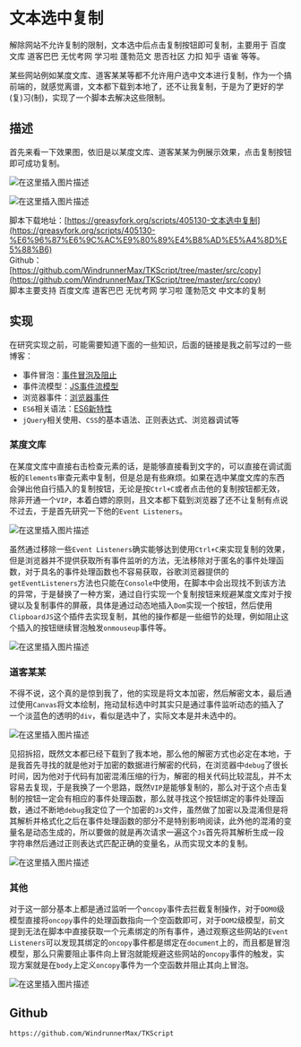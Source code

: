 # 文本选中复制

解除网站不允许复制的限制，文本选中后点击复制按钮即可复制，主要用于 百度文库 道客巴巴 无忧考网 学习啦 蓬勃范文 思否社区 力扣 知乎 语雀 等等。

某些网站例如某度文库、道客某某等都不允许用户选中文本进行复制，作为一个搞前端的，就感觉离谱，文本都下载到本地了，还不让我复制，于是为了更好的学(复)习(制)，实现了一个脚本去解决这些限制。  

## 描述
首先来看一下效果图，依旧是以某度文库、道客某某为例展示效果，点击复制按钮即可成功复制。

![在这里插入图片描述](https://img-blog.csdnimg.cn/2020062620515392.png?x-oss-process=image/watermark,type_ZmFuZ3poZW5naGVpdGk,shadow_10,text_aHR0cHM6Ly9ibG9nLmNzZG4ubmV0L3FxXzQwNDEzNjcw,size_16,color_FFFFFF,t_70)

![在这里插入图片描述](https://img-blog.csdnimg.cn/20200626205401136.png?x-oss-process=image/watermark,type_ZmFuZ3poZW5naGVpdGk,shadow_10,text_aHR0cHM6Ly9ibG9nLmNzZG4ubmV0L3FxXzQwNDEzNjcw,size_16,color_FFFFFF,t_70)

脚本下载地址：[https://greasyfork.org/scripts/405130-文本选中复制](https://greasyfork.org/scripts/405130-%E6%96%87%E6%9C%AC%E9%80%89%E4%B8%AD%E5%A4%8D%E5%88%B6)  
Github：[https://github.com/WindrunnerMax/TKScript/tree/master/src/copy](https://github.com/WindrunnerMax/TKScript/tree/master/src/copy)  
脚本主要支持 百度文库 道客巴巴 无忧考网 学习啦 蓬勃范文 中文本的复制

## 实现
在研究实现之前，可能需要知道下面的一些知识，后面的链接是我之前写过的一些博客：
* 事件冒泡：[事件冒泡及阻止](https://github.com/WindrunnerMax/EveryDay/blob/master/JavaScript/%E4%BA%8B%E4%BB%B6%E5%86%92%E6%B3%A1%E5%8F%8A%E9%98%BB%E6%AD%A2.md)
* 事件流模型：[JS事件流模型](https://github.com/WindrunnerMax/EveryDay/blob/master/JavaScript/JS%E4%BA%8B%E4%BB%B6%E6%B5%81%E6%A8%A1%E5%9E%8B.md)
* 浏览器事件：[浏览器事件](https://github.com/WindrunnerMax/EveryDay/blob/master/Browser/%E6%B5%8F%E8%A7%88%E5%99%A8%E4%BA%8B%E4%BB%B6.md)
* `ES6`相关语法：[ES6新特性](https://github.com/WindrunnerMax/EveryDay/blob/master/JavaScript/ES6%E6%96%B0%E7%89%B9%E6%80%A7.md)
* `jQuery`相关使用、`CSS`的基本语法、正则表达式、浏览器调试等

### 某度文库
在某度文库中直接右击检查元素的话，是能够直接看到文字的，可以直接在调试面板的`Elements`审查元素中复制，但是总是有些麻烦。如果在选中某度文库的东西会弹出他自行插入的复制按钮，无论是按`Ctrl+C`或者点击他的复制按钮都无效，除非开通一个`VIP`，本着白嫖的原则，且文本都下载到浏览器了还不让复制有点说不过去，于是首先研究一下他的`Event Listeners`。

![在这里插入图片描述](https://img-blog.csdnimg.cn/2020062621305280.png?x-oss-process=image/watermark,type_ZmFuZ3poZW5naGVpdGk,shadow_10,text_aHR0cHM6Ly9ibG9nLmNzZG4ubmV0L3FxXzQwNDEzNjcw,size_16,color_FFFFFF,t_70)

虽然通过移除一些`Event Listeners`确实能够达到使用`Ctrl+C`来实现复制的效果，但是浏览器并不提供获取所有事件监听的方法，无法移除对于匿名的事件处理函数，对于具名的事件处理函数也不容易获取，谷歌浏览器提供的`getEventListeners`方法也只能在`Console`中使用，在脚本中会出现找不到该方法的异常，于是替换了一种方案，通过自行实现一个复制按钮来规避某度文库对于按键以及复制事件的屏蔽，具体是通过动态地插入`Dom`实现一个按钮，然后使用`ClipboardJS`这个插件去实现复制，其他的操作都是一些细节的处理，例如阻止这个插入的按钮继续冒泡触发`onmouseup`事件等。

![在这里插入图片描述](https://img-blog.csdnimg.cn/2020062621400978.png?x-oss-process=image/watermark,type_ZmFuZ3poZW5naGVpdGk,shadow_10,text_aHR0cHM6Ly9ibG9nLmNzZG4ubmV0L3FxXzQwNDEzNjcw,size_16,color_FFFFFF,t_70)

### 道客某某
不得不说，这个真的是惊到我了，他的实现是将文本加密，然后解密文本，最后通过使用`Canvas`将文本绘制，拖动鼠标选中时其实只是通过事件监听动态的插入了一个淡蓝色的透明的`div`，看似是选中了，实际文本是并未选中的。

![在这里插入图片描述](https://img-blog.csdnimg.cn/20200626214729628.png?x-oss-process=image/watermark,type_ZmFuZ3poZW5naGVpdGk,shadow_10,text_aHR0cHM6Ly9ibG9nLmNzZG4ubmV0L3FxXzQwNDEzNjcw,size_16,color_FFFFFF,t_70)

见招拆招，既然文本都已经下载到了我本地，那么他的解密方式也必定在本地，于是我首先寻找的就是他对于加密的数据进行解密的代码，在浏览器中`debug`了很长时间，因为他对于代码有加密混淆压缩的行为，解密的相关代码比较混乱，并不太容易去复现，于是我换了一个思路，既然`VIP`是能够复制的，那么对于这个点击复制的按钮一定会有相应的事件处理函数，那么就寻找这个按钮绑定的事件处理函数，通过不断地`debug`我定位了一个加密的`Js`文件，虽然做了加密以及混淆但是将其解析并格式化之后在事件处理函数的部分不是特别影响阅读，此外他的混淆的变量名是动态生成的，所以要做的就是再次请求一遍这个`Js`首先将其解析生成一段字符串然后通过正则表达式匹配正确的变量名，从而实现文本的复制。

![在这里插入图片描述](https://img-blog.csdnimg.cn/20200626220032743.png?x-oss-process=image/watermark,type_ZmFuZ3poZW5naGVpdGk,shadow_10,text_aHR0cHM6Ly9ibG9nLmNzZG4ubmV0L3FxXzQwNDEzNjcw,size_16,color_FFFFFF,t_70)

### 其他
对于这一部分基本上都是通过监听一个`oncopy`事件去拦截复制操作，对于`DOM0`级模型直接将`oncopy`事件的处理函数指向一个空函数即可，对于`DOM2`级模型，前文提到无法在脚本中直接获取一个元素绑定的所有事件，通过观察这些网站的`Event Listeners`可以发现其绑定的`oncopy`事件都是绑定在`document`上的，而且都是冒泡模型，那么只需要阻止事件向上冒泡就能规避这些网站的`oncopy`事件的触发，实现方案就是在`body`上定义`oncopy`事件为一个空函数并阻止其向上冒泡。

![在这里插入图片描述](https://img-blog.csdnimg.cn/20200626220824245.png?x-oss-process=image/watermark,type_ZmFuZ3poZW5naGVpdGk,shadow_10,text_aHR0cHM6Ly9ibG9nLmNzZG4ubmV0L3FxXzQwNDEzNjcw,size_16,color_FFFFFF,t_70)

## Github

```
https://github.com/WindrunnerMax/TKScript
```
